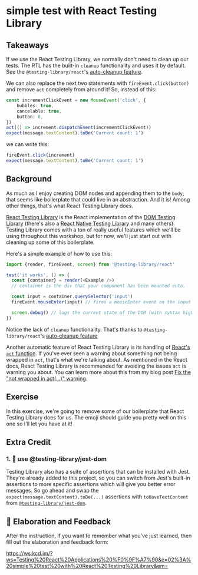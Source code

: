 # simple test with React Testing Library

## Takeaways

If we use the React Testing Library, we normally don't need to clean up our tests. The RTL has  the built-in `cleanup` functionality and uses it by default. See the `@testing-library/react`'s [auto-cleanup feature](https://testing-library.com/docs/react-testing-library/api#cleanup).

We can also replace the next two statements with `fireEvent.click(button)` and remove `act` completely from around it! So, instead of this:

```ts
const incrementClickEvent = new MouseEvent('click', {
	bubbles: true,
	cancelable: true,
	button: 0,
})
act(() => increment.dispatchEvent(incrementClickEvent))
expect(message.textContent).toBe('Current count: 1')
```

we can write this:

```ts
fireEvent.click(increment)
expect(message.textContent).toBe('Current count: 1')
```

## Background

As much as I enjoy creating DOM nodes and appending them to the `body`, that
seems like boilerplate that could live in an abstraction. And it is! Among other
things, that's what React Testing Library does.

[React Testing Library](https://testing-library.com/react) is the React implementation of the [DOM Testing Library](https://testing-library.com) (there's also a
[React Native Testing Library](https://testing-library.com/react-native) and many others). Testing Library comes with a ton of really useful features which we'll be using throughout this workshop, but for now, we'll just start out with cleaning up some of this boilerplate.

Here's a simple example of how to use this:

```javascript
import {render, fireEvent, screen} from '@testing-library/react'

test('it works', () => {
  const {container} = render(<Example />)
  // container is the div that your component has been mounted onto.

  const input = container.querySelector('input')
  fireEvent.mouseEnter(input) // fires a mouseEnter event on the input

  screen.debug() // logs the current state of the DOM (with syntax highlighting!)
})
```

Notice the lack of `cleanup` functionality. That's thanks to `@testing-library/react`'s [auto-cleanup feature](https://testing-library.com/docs/react-testing-library/api#cleanup)

Another automatic feature of React Testing Library is its handling of [React's `act` function](https://reactjs.org/docs/test-utils.html#act). If you've ever seen a warning about something not being wrapped in `act`, that's what we're talking about. As mentioned in the React docs, React Testing Library is recommended for avoiding the issues `act` is warning you about. You can learn more about this from my blog post [Fix the "not wrapped in act(...)" warning](https://kentcdodds.com/blog/fix-the-not-wrapped-in-act-warning).

## Exercise

In this exercise, we're going to remove some of our boilerplate that React
Testing Library does for us. The emoji should guide you pretty well on this one
so I'll let you have at it!

## Extra Credit

### 1. 💯 use @testing-library/jest-dom

Testing Library also has a suite of assertions that can be installed with Jest.
They're already added to this project, so you can switch from Jest's built-in
assertions to more specific assertions which will give you better error
messages. So go ahead and swap the `expect(message.textContent).toBe(...)`
assertions with `toHaveTextContent` from
[`@testing-library/jest-dom`](http://testing-library.com/jest-dom).

## 🦉 Elaboration and Feedback

After the instruction, if you want to remember what you've just learned, then
fill out the elaboration and feedback form:

https://ws.kcd.im/?ws=Testing%20React%20Applications%20%F0%9F%A7%90&e=02%3A%20simple%20test%20with%20React%20Testing%20Library&em=
